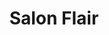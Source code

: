 ---
title: "Salon Flair"
url: /koethen-anhalt/salon-flair-friedrich-ludwig-jahn-strasse/
shop: Kosmetik
---